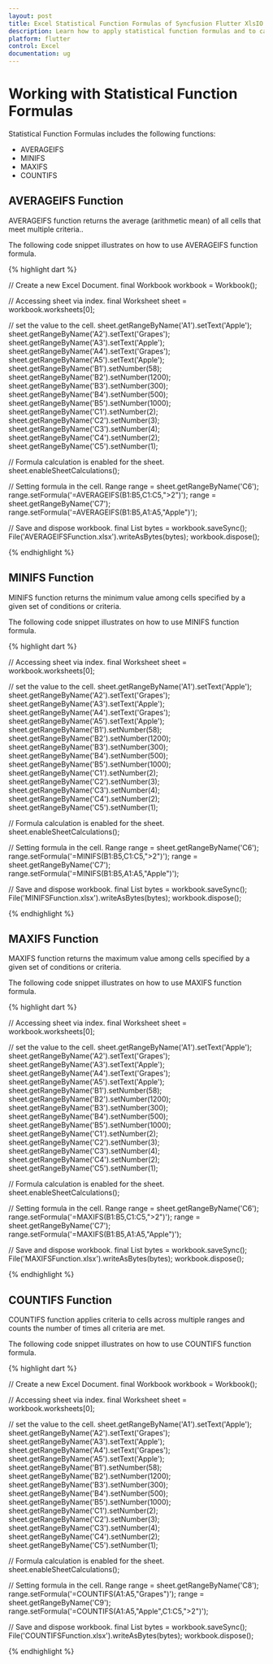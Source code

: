 ```yaml
---
layout: post
title: Excel Statistical Function Formulas of Syncfusion Flutter XlsIO.
description: Learn how to apply statistical function formulas and to calculate value in the cells of Excel worksheet using Syncfusion Flutter XlsIO. 
platform: flutter
control: Excel
documentation: ug
---
```


# Working with Statistical Function Formulas

Statistical Function Formulas includes the following functions:

* AVERAGEIFS
* MINIFS
* MAXIFS
* COUNTIFS

## AVERAGEIFS Function

AVERAGEIFS function returns the average (arithmetic mean) of all cells that meet multiple criteria..

The following code snippet illustrates on how to use AVERAGEIFS function formula.

{% highlight dart %}

// Create a new Excel Document.
final Workbook workbook = Workbook();

// Accessing sheet via index.
final Worksheet sheet = workbook.worksheets[0];

// set the value to the cell.
sheet.getRangeByName('A1').setText('Apple');
sheet.getRangeByName('A2').setText('Grapes');
sheet.getRangeByName('A3').setText('Apple');
sheet.getRangeByName('A4').setText('Grapes');
sheet.getRangeByName('A5').setText('Apple');
sheet.getRangeByName('B1').setNumber(58);
sheet.getRangeByName('B2').setNumber(1200);
sheet.getRangeByName('B3').setNumber(300);
sheet.getRangeByName('B4').setNumber(500);
sheet.getRangeByName('B5').setNumber(1000);
sheet.getRangeByName('C1').setNumber(2);
sheet.getRangeByName('C2').setNumber(3);
sheet.getRangeByName('C3').setNumber(4);
sheet.getRangeByName('C4').setNumber(2);
sheet.getRangeByName('C5').setNumber(1);

// Formula calculation is enabled for the sheet.
sheet.enableSheetCalculations();

// Setting formula in the cell.
Range range = sheet.getRangeByName('C6');
range.setFormula('=AVERAGEIFS(B1:B5,C1:C5,\">2\")');
range = sheet.getRangeByName('C7');
range.setFormula('=AVERAGEIFS(B1:B5,A1:A5,\"Apple\")');

// Save and dispose workbook.
final List<int> bytes = workbook.saveSync();
File('AVERAGEIFSFunction.xlsx').writeAsBytes(bytes);
workbook.dispose();

{% endhighlight %}

## MINIFS Function

MINIFS function returns the minimum value among cells specified by a given set of conditions or criteria.

The following code snippet illustrates on how to use MINIFS function formula.

{% highlight dart %}

// Accessing sheet via index.
final Worksheet sheet = workbook.worksheets[0];

// set the value to the cell.
sheet.getRangeByName('A1').setText('Apple');
sheet.getRangeByName('A2').setText('Grapes');
sheet.getRangeByName('A3').setText('Apple');
sheet.getRangeByName('A4').setText('Grapes');
sheet.getRangeByName('A5').setText('Apple');
sheet.getRangeByName('B1').setNumber(58);
sheet.getRangeByName('B2').setNumber(1200);
sheet.getRangeByName('B3').setNumber(300);
sheet.getRangeByName('B4').setNumber(500);
sheet.getRangeByName('B5').setNumber(1000);
sheet.getRangeByName('C1').setNumber(2);
sheet.getRangeByName('C2').setNumber(3);
sheet.getRangeByName('C3').setNumber(4);
sheet.getRangeByName('C4').setNumber(2);
sheet.getRangeByName('C5').setNumber(1);

// Formula calculation is enabled for the sheet.
sheet.enableSheetCalculations();

// Setting formula in the cell.
Range range = sheet.getRangeByName('C6');
range.setFormula('=MINIFS(B1:B5,C1:C5,\">2\")');
range = sheet.getRangeByName('C7');
range.setFormula('=MINIFS(B1:B5,A1:A5,\"Apple\")');

// Save and dispose workbook.
final List<int> bytes = workbook.saveSync();
File('MINIFSFunction.xlsx').writeAsBytes(bytes);
workbook.dispose();

{% endhighlight %}

## MAXIFS Function

MAXIFS function returns the maximum value among cells specified by a given set of conditions or criteria.

The following code snippet illustrates on how to use MAXIFS function formula.

{% highlight dart %}

// Accessing sheet via index.
final Worksheet sheet = workbook.worksheets[0];

// set the value to the cell.
sheet.getRangeByName('A1').setText('Apple');
sheet.getRangeByName('A2').setText('Grapes');
sheet.getRangeByName('A3').setText('Apple');
sheet.getRangeByName('A4').setText('Grapes');
sheet.getRangeByName('A5').setText('Apple');
sheet.getRangeByName('B1').setNumber(58);
sheet.getRangeByName('B2').setNumber(1200);
sheet.getRangeByName('B3').setNumber(300);
sheet.getRangeByName('B4').setNumber(500);
sheet.getRangeByName('B5').setNumber(1000);
sheet.getRangeByName('C1').setNumber(2);
sheet.getRangeByName('C2').setNumber(3);
sheet.getRangeByName('C3').setNumber(4);
sheet.getRangeByName('C4').setNumber(2);
sheet.getRangeByName('C5').setNumber(1);

// Formula calculation is enabled for the sheet.
sheet.enableSheetCalculations();

// Setting formula in the cell.
Range range = sheet.getRangeByName('C6');
range.setFormula('=MAXIFS(B1:B5,C1:C5,\">2\")');
range = sheet.getRangeByName('C7');
range.setFormula('=MAXIFS(B1:B5,A1:A5,\"Apple\")');

// Save and dispose workbook.
final List<int> bytes = workbook.saveSync();
File('MAXIFSFunction.xlsx').writeAsBytes(bytes);
workbook.dispose();

{% endhighlight %}

## COUNTIFS Function

COUNTIFS function applies criteria to cells across multiple ranges and counts the number of times all criteria are met.

The following code snippet illustrates on how to use COUNTIFS function formula.

{% highlight dart %}

// Create a new Excel Document.
final Workbook workbook = Workbook();

// Accessing sheet via index.
final Worksheet sheet = workbook.worksheets[0];

// set the value to the cell.
sheet.getRangeByName('A1').setText('Apple');
sheet.getRangeByName('A2').setText('Grapes');
sheet.getRangeByName('A3').setText('Apple');
sheet.getRangeByName('A4').setText('Grapes');
sheet.getRangeByName('A5').setText('Apple');
sheet.getRangeByName('B1').setNumber(58);
sheet.getRangeByName('B2').setNumber(1200);
sheet.getRangeByName('B3').setNumber(300);
sheet.getRangeByName('B4').setNumber(500);
sheet.getRangeByName('B5').setNumber(1000);
sheet.getRangeByName('C1').setNumber(2);
sheet.getRangeByName('C2').setNumber(3);
sheet.getRangeByName('C3').setNumber(4);
sheet.getRangeByName('C4').setNumber(2);
sheet.getRangeByName('C5').setNumber(1);

// Formula calculation is enabled for the sheet.
sheet.enableSheetCalculations();

// Setting formula in the cell.
Range range = sheet.getRangeByName('C8');
range.setFormula('=COUNTIFS(A1:A5,\"Grapes\")');
range = sheet.getRangeByName('C9');
range.setFormula('=COUNTIFS(A1:A5,\"Apple\",C1:C5,\">2\")');

// Save and dispose workbook.
final List<int> bytes = workbook.saveSync();
File('COUNTIFSFunction.xlsx').writeAsBytes(bytes);
workbook.dispose();

{% endhighlight %}
